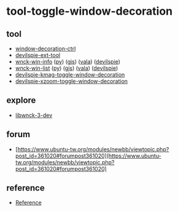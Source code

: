 # tool-toggle-window-decoration


## tool

* [window-decoration-ctrl](app/window-decoration-ctrl)
* [devilspie-ext-tool](app/devilspie-ext-tool)
* [wnck-win-info](explore/libwnck-3-dev/tool/wnck-win-info) ([py](explore/libwnck-3-dev/gi/python/prototype/wnck-win-info)) ([gjs](explore/libwnck-3-dev/gi/gjs/prototype/wnck-win-info)) ([vala](explore/libwnck-3-dev/gi/vala/prototype/wnck-win-info)) ([devilspie](app/devilspie-ext-tool/devilspie-win-info.ds))
* [wnck-win-list](explore/libwnck-3-dev/tool/wnck-win-list) ([py](explore/libwnck-3-dev/gi/python/prototype/wnck-win-list)) ([gjs](explore/libwnck-3-dev/gi/gjs/prototype/wnck-win-list)) ([vala](explore/libwnck-3-dev/gi/vala/prototype/wnck-win-list)) ([devilspie](app/devilspie-ext-tool/devilspie-win-list.ds))
* [devilspie-kmag-toggle-window-decoration](app/devilspie-kmag-toggle-window-decoration)
* [devilspie-xzoom-toggle-window-decoration](app/devilspie-xzoom-toggle-window-decoration)


## explore

* [libwnck-3-dev](explore/libwnck-3-dev)


## forum

* [https://www.ubuntu-tw.org/modules/newbb/viewtopic.php?post_id=361020#forumpost361020](https://www.ubuntu-tw.org/modules/newbb/viewtopic.php?post_id=361020#forumpost361020)


## reference

* [Reference](Reference.md)
